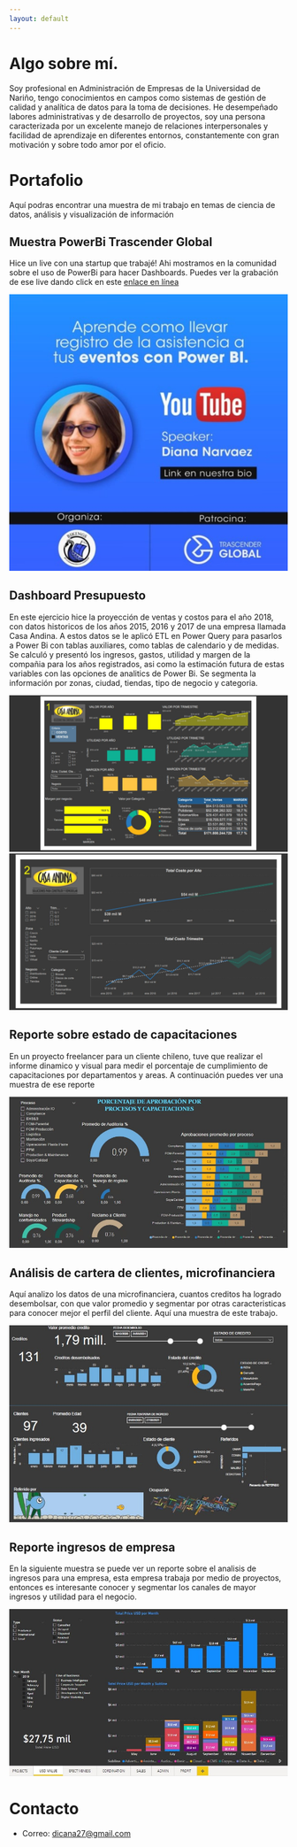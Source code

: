```yaml
---
layout: default
---
```


# Algo sobre mí.

Soy profesional en Administración de Empresas de la Universidad de Nariño, tengo conocimientos en campos como sistemas de gestión de calidad y analítica de datos para la toma de decisiones. He desempeñado labores administrativas y de desarrollo de proyectos, soy una persona caracterizada por un excelente manejo de relaciones interpersonales y  facilidad de aprendizaje en diferentes entornos, constantemente con gran motivación y sobre todo amor por el oficio.

# Portafolio

Aquí podras encontrar una muestra de mi trabajo en temas de ciencia de datos, análisis y visualización de información

## Muestra PowerBi Trascender Global

Hice un live con una startup que trabajé! 
Ahi mostramos en la comunidad sobre el uso de PowerBi para hacer Dashboards. Puedes ver la grabación de ese live dando click en este [enlace en línea](https://www.youtube.com/watch?v=Oy1beA81fwM)

![video PowerBi](assets/img/trascender.jpg)


## Dashboard Presupuesto
 
En este ejercicio hice la proyección de ventas y costos para el año 2018, con datos historicos de los años 2015, 2016 y 2017 de una empresa llamada Casa Andina. A estos datos se le aplicó ETL en Power Query para pasarlos a Power Bi con tablas auxiliares, como tablas de calendario y de medidas. Se calculó y presentó los ingresos, gastos, utilidad y margen de la compañia para los años registrados, asi como la estimación futura de estas variables con las opciones de analitics de Power Bi.
Se segmenta la información por zonas, ciudad, tiendas, tipo de negocio y categoria. 

![Reporte presupuesto](assets/img/casa_andina.jpeg)
![Reporte presupuesto2](assets/img/casa_andina2.jpeg)

## Reporte sobre estado de capacitaciones

En un proyecto freelancer para un cliente chileno, tuve que realizar el informe dinamico y visual para medir el porcentaje de cumplimiento de capacitaciones por departamentos y areas. A continuación puedes ver una muestra de ese reporte

![reporte capacitaciones](assets/img/Dasboard%20capacitaciones.jpg)

## Análisis de cartera de clientes, microfinanciera

Aquí analizo los datos de una microfinanciera, cuantos creditos ha logrado desembolsar, con que valor promedio y segmentar por otras caracteristicas para conocer mejor el perfil del cliente.
Aquí una muestra de este trabajo.

![reporte capacitaciones affari](assets/img/affari.jpg)

## Reporte ingresos de empresa

En la siguiente muestra se puede ver un reporte sobre el analisis de ingresos para una empresa, esta empresa trabaja por medio de proyectos, entonces es interesante conocer y segmentar los canales de mayor ingresos y utilidad para el negocio.

![reporte ingresos](assets/img/trascender_dashboard1.jpg)


# Contacto

- Correo: dicana27@gmail.com
